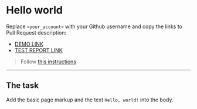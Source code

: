 # Hello world
Replace `<your_account>` with your Github username and copy the links to Pull Request description:
- [DEMO LINK](https://<yuliiayurkiv>.github.io/layout_hello-world/)
- [TEST REPORT LINK](https://<yuliiayurkiv>.github.io/layout_hello-world/report/html_report/)

> Follow [this instructions](https://mate-academy.github.io/layout_task-guideline/#how-to-solve-the-layout-tasks-on-github)
___

## The task
Add the basic page markup and the text `Hello, world!` into the body.
